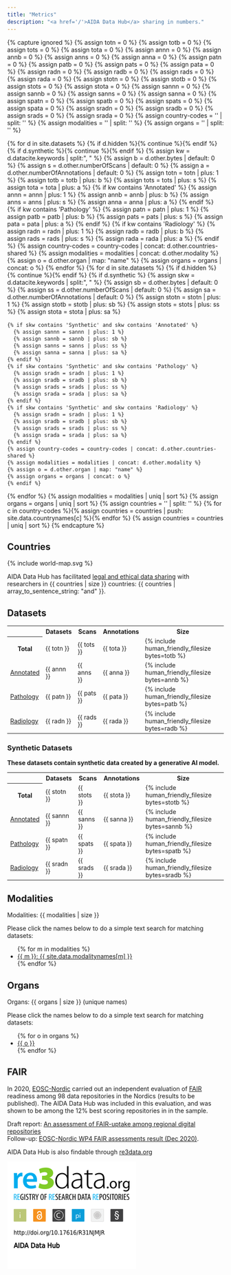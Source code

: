 ```yaml
---
title: "Metrics"
description: "<a href='/'>AIDA Data Hub</a> sharing in numbers."
---
```

{% capture ignored %}
  {% assign totn = 0 %}
  {% assign totb = 0 %}
  {% assign tots = 0 %}
  {% assign tota = 0 %}
  {% assign annn = 0 %}
  {% assign annb = 0 %}
  {% assign anns = 0 %}
  {% assign anna = 0 %}
  {% assign patn = 0 %}
  {% assign patb = 0 %}
  {% assign pats = 0 %}
  {% assign pata = 0 %}
  {% assign radn = 0 %}
  {% assign radb = 0 %}
  {% assign rads = 0 %}
  {% assign rada = 0 %}
  {% assign stotn = 0 %}
  {% assign stotb = 0 %}
  {% assign stots = 0 %}
  {% assign stota = 0 %}
  {% assign sannn = 0 %}
  {% assign sannb = 0 %}
  {% assign sanns = 0 %}
  {% assign sanna = 0 %}
  {% assign spatn = 0 %}
  {% assign spatb = 0 %}
  {% assign spats = 0 %}
  {% assign spata = 0 %}
  {% assign sradn = 0 %}
  {% assign sradb = 0 %}
  {% assign srads = 0 %}
  {% assign srada = 0 %}
  {% assign country-codes = '' | split: '' %}
  {% assign modalities = '' | split: '' %}
  {% assign organs = '' | split: '' %}
  

  {% for d in site.datasets %}
    {% if d.hidden %}{% continue  %}{% endif %}
    {% if d.synthetic %}{% continue  %}{% endif %}
    {% assign kw = d.datacite.keywords | split:", " %}
    {% assign b = d.other.bytes | default: 0 %}
    {% assign s = d.other.numberOfScans | default: 0 %}
    {% assign a = d.other.numberOfAnnotations | default: 0 %}
    {% assign totn = totn | plus: 1 %}
    {% assign totb = totb | plus: b %}
    {% assign tots = tots | plus: s %}
    {% assign tota = tota | plus: a %}
    {% if kw contains 'Annotated' %}
      {% assign annn = annn | plus: 1 %}
      {% assign annb = annb | plus: b %}
      {% assign anns = anns | plus: s %}
      {% assign anna = anna | plus: a %}
    {% endif %}
    {% if kw contains 'Pathology' %}
      {% assign patn = patn | plus: 1 %}
      {% assign patb = patb | plus: b %}
      {% assign pats = pats | plus: s %}
      {% assign pata = pata | plus: a %}
    {% endif %}
    {% if kw contains 'Radiology' %}
      {% assign radn = radn | plus: 1 %}
      {% assign radb = radb | plus: b %}
      {% assign rads = rads | plus: s %}
      {% assign rada = rada | plus: a %}
    {% endif %}
    {% assign country-codes = country-codes | concat: d.other.countries-shared %}
    {% assign modalities = modalities | concat: d.other.modality %}
    {% assign o = d.other.organ | map: "name" %}
    {% assign organs = organs | concat: o %}
  {% endfor %}
  {% for d in site.datasets %}
    {% if d.hidden %}{% continue  %}{% endif %}
    {% if d.synthetic %}
    {% assign skw = d.datacite.keywords | split:", " %}
    {% assign sb = d.other.bytes | default: 0 %}
    {% assign ss = d.other.numberOfScans | default: 0 %}
    {% assign sa = d.other.numberOfAnnotations | default: 0 %}
    {% assign stotn = stotn | plus: 1 %}
    {% assign stotb = stotb | plus: sb %}
    {% assign stots = stots | plus: ss %}
    {% assign stota = stota | plus: sa %}


    {% if skw contains 'Synthetic' and skw contains 'Annotated' %}
      {% assign sannn = sannn | plus: 1 %}
      {% assign sannb = sannb | plus: sb %}
      {% assign sanns = sanns | plus: ss %}
      {% assign sanna = sanna | plus: sa %}
    {% endif %}
    {% if skw contains 'Synthetic' and skw contains 'Pathology' %}
      {% assign sradn = sradn | plus: 1 %}
      {% assign sradb = sradb | plus: sb %}
      {% assign srads = srads | plus: ss %}
      {% assign srada = srada | plus: sa %}
    {% endif %}
    {% if skw contains 'Synthetic' and skw contains 'Radiology' %}
      {% assign sradn = sradn | plus: 1 %}
      {% assign sradb = sradb | plus: sb %}
      {% assign srads = srads | plus: ss %}
      {% assign srada = srada | plus: sa %}
    {% endif %}
    {% assign country-codes = country-codes | concat: d.other.countries-shared %}
    {% assign modalities = modalities | concat: d.other.modality %}
    {% assign o = d.other.organ | map: "name" %}
    {% assign organs = organs | concat: o %}
    {% endif %}
  {% endfor %}
  {% assign modalities = modalities | uniq | sort %}
  {% assign organs = organs | uniq | sort %}
  {% assign countries = '' | split: '' %}
  {% for c in country-codes %}{% assign countries = countries | push: site.data.countrynames[c] %}{% endfor %}
  {% assign countries = countries | uniq | sort %}
{% endcapture %}
## Countries
{% include world-map.svg %}

AIDA Data Hub has facilitated [legal and ethical data sharing](../sharing/overview/#share-outside-of-aida) with researchers in {{ countries | size }} countries:
{{ countries | array_to_sentence_string: "and" }}.

## Datasets
<table class="info-box">
  <tr><th></th><th>Datasets</th><th>Scans</th><th>Annotations</th><th>Size</th></tr>
  <tr>
    <th>Total</th>
    <td>{{ totn }}</td>
    <td>{{ tots }}</td>
    <td>{{ tota }}</td>
    <td>{% include human_friendly_filesize bytes=totb %}</td>
  </tr>
  <tr>
    <td><a href="/search/?q=Annotated">Annotated</a></td>
    <td>{{ annn }}</td>
    <td>{{ anns }}</td>
    <td>{{ anna }}</td>
    <td>{% include human_friendly_filesize bytes=annb %}</td>
  </tr>
  <tr>
    <td><a href="/search/?q=Subject:Pathology">Pathology</a></td>
    <td>{{ patn }}</td>
    <td>{{ pats }}</td>
    <td>{{ pata }}</td>
    <td>{% include human_friendly_filesize bytes=patb %}</td>
  </tr>
  <tr>
    <td><a href="/search/?q=Subject:Radiology">Radiology</a></td>
    <td>{{ radn }}</td>
    <td>{{ rads }}</td>
    <td>{{ rada }}</td>
    <td>{% include human_friendly_filesize bytes=radb %}</td>
  </tr>
</table>

### Synthetic Datasets
<p><b>  
These datasets contain synthetic data created by a generative AI model.
</b></p>
<table class="info-box">
  <tr><th></th><th>Datasets</th><th>Scans</th><th>Annotations</th><th>Size</th></tr>
  <tr>
    <th>Total</th>
    <td>{{ stotn }}</td>
    <td>{{ stots }}</td>
    <td>{{ stota }}</td>
    <td>{% include human_friendly_filesize bytes=stotb %}</td>
  </tr>
  <tr>
    <td><a href="/search/?q=Annotated">Annotated</a></td>
    <td>{{ sannn }}</td>
    <td>{{ sanns }}</td>
    <td>{{ sanna }}</td>
    <td>{% include human_friendly_filesize bytes=sannb %}</td>
  </tr>
  <tr>
    <td><a href="/search/?q=Subject:Pathology">Pathology</a></td>
    <td>{{ spatn }}</td>
    <td>{{ spats }}</td>
    <td>{{ spata }}</td>
    <td>{% include human_friendly_filesize bytes=spatb %}</td>
  </tr>
  <tr>
    <td><a href="/search/?q=Subject:Radiology">Radiology</a></td>
    <td>{{ sradn }}</td>
    <td>{{ srads }}</td>
    <td>{{ srada }}</td>
    <td>{% include human_friendly_filesize bytes=sradb %}</td>
  </tr>
</table>

## Modalities
Modalities: {{ modalities | size }}

Please click the names below to do a simple text search for matching datasets:

<ul>
{% for m in modalities %}
  <li><a href="/search/?q=Modality:{{ m }}">{{ m }}: {{ site.data.modalitynames[m] }}</a></li>
{% endfor %}
</ul>

## Organs
Organs: {{ organs | size }} (unique names)

Please click the names below to do a simple text search for matching datasets:

<ul>
{% for o in organs %}
  <li><a href="/search/?q=Organ:{{ o }}">{{ o }}</a></li>
{% endfor %}
</ul>

## FAIR
In 2020, [EOSC-Nordic](https://www.eosc-nordic.eu/) carried out an independent evaluation of [FAIR](https://www.go-fair.org/fair-principles/) readiness among 98 data repositories in the Nordics (results to be published). The AIDA Data Hub was included in this evaluation, and was shown to be among the 12% best scoring repositories in in the sample.

Draft report: [An assessment of FAIR-uptake among regional digital repositories](https://doi.org/10.5281/zenodo.4045402)  
Follow-up: [EOSC-Nordic WP4 FAIR assessments result (Dec 2020)](https://docs.google.com/spreadsheets/d/1MBTMXb5SIeaBKiyEzlmgJtQtxNS1zZTgTvTk9A2vgdc/edit#gid=0).

AIDA Data Hub is also findable through [re3data.org](https://www.re3data.org/repository/r3d100013031)

<a id="badge" href="https://www.re3data.org/repository/r3d100013031">
  <img src="/assets/icons/badges/re3data-large.png" style="margin-bottom: -2em;">
</a>
